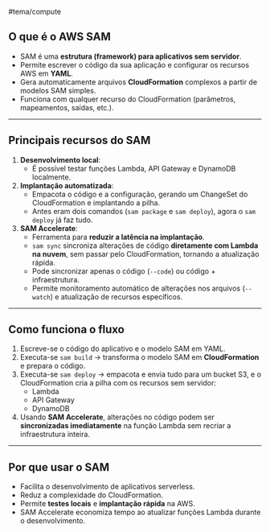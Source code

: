 #tema/compute 
## O que é o AWS SAM
- SAM é uma **estrutura (framework) para aplicativos sem servidor**.
- Permite escrever o código da sua aplicação e configurar os recursos AWS em **YAML**.
- Gera automaticamente arquivos **CloudFormation** complexos a partir de modelos SAM simples.
- Funciona com qualquer recurso do CloudFormation (parâmetros, mapeamentos, saídas, etc.).
---
## Principais recursos do SAM
1. **Desenvolvimento local**:
    - É possível testar funções Lambda, API Gateway e DynamoDB localmente.
2. **Implantação automatizada**:
    - Empacota o código e a configuração, gerando um ChangeSet do CloudFormation e implantando a pilha.
    - Antes eram dois comandos (`sam package` e `sam deploy`), agora o `sam deploy` já faz tudo.
3. **SAM Accelerate**:
    - Ferramenta para **reduzir a latência na implantação**.
    - `sam sync` sincroniza alterações de código **diretamente com Lambda na nuvem**, sem passar pelo CloudFormation, tornando a atualização rápida.
    - Pode sincronizar apenas o código (`--code`) ou código + infraestrutura.
    - Permite monitoramento automático de alterações nos arquivos (`--watch`) e atualização de recursos específicos.
---
## Como funciona o fluxo
1. Escreve-se o código do aplicativo e o modelo SAM em YAML.
2. Executa-se `sam build` → transforma o modelo SAM em **CloudFormation** e prepara o código.
3. Executa-se `sam deploy` → empacota e envia tudo para um bucket S3, e o CloudFormation cria a pilha com os recursos sem servidor:
    - Lambda
    - API Gateway
    - DynamoDB
4. Usando **SAM Accelerate**, alterações no código podem ser **sincronizadas imediatamente** na função Lambda sem recriar a infraestrutura inteira.
---
## Por que usar o SAM
- Facilita o desenvolvimento de aplicativos serverless.
- Reduz a complexidade do CloudFormation.
- Permite **testes locais** e **implantação rápida** na AWS.
- SAM Accelerate economiza tempo ao atualizar funções Lambda durante o desenvolvimento.